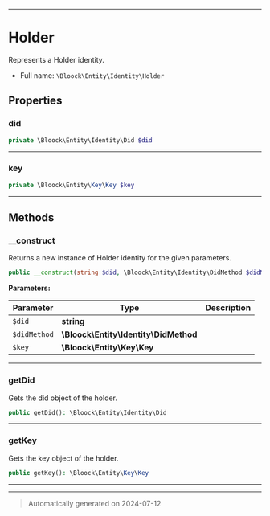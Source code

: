 ***

# Holder

Represents a Holder identity.



* Full name: `\Bloock\Entity\Identity\Holder`



## Properties


### did



```php
private \Bloock\Entity\Identity\Did $did
```






***

### key



```php
private \Bloock\Entity\Key\Key $key
```






***

## Methods


### __construct

Returns a new instance of Holder identity for the given parameters.

```php
public __construct(string $did, \Bloock\Entity\Identity\DidMethod $didMethod, \Bloock\Entity\Key\Key $key): mixed
```








**Parameters:**

| Parameter | Type | Description |
|-----------|------|-------------|
| `$did` | **string** |  |
| `$didMethod` | **\Bloock\Entity\Identity\DidMethod** |  |
| `$key` | **\Bloock\Entity\Key\Key** |  |





***

### getDid

Gets the did object of the holder.

```php
public getDid(): \Bloock\Entity\Identity\Did
```












***

### getKey

Gets the key object of the holder.

```php
public getKey(): \Bloock\Entity\Key\Key
```












***


***
> Automatically generated on 2024-07-12

